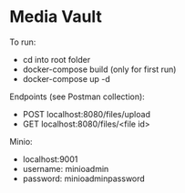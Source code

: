 # Media Vault

To run:
  - cd into root folder
  - docker-compose build (only for first run)
  - docker-compose up -d

Endpoints (see Postman collection):
  - POST localhost:8080/files/upload
  - GET localhost:8080/files/\<file id\>

Minio:
  - localhost:9001
  - username: minioadmin
  - password: minioadminpassword

